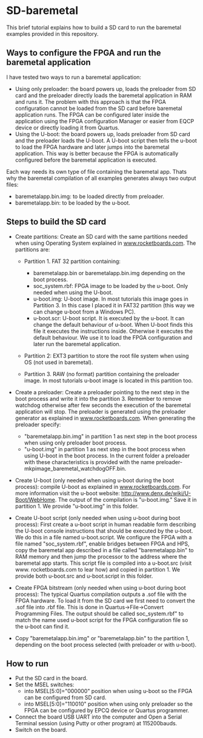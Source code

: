 SD-baremetal
=============

This brief tutorial explains how to build a SD card to run the baremetal examples provided in this repository.

Ways to configure the FPGA and run the baremetal application
------------------------------------------------------------
I have tested two ways to run a baremetal application:
* Using only preloader: the board powers up, loads the preloader from SD card and the preloader directly loads the baremetal application in RAM and runs it. The problem with this approach is that the FPGA configuration cannot be loaded from the SD card before baremetal application runs. The FPGA can be configured later inside the application using the FPGA configuration Manager or easier from EQCP device or directly loading it from Quartus.
* Using the U-boot: the board powers up, loads preloader from SD card and the preloader loads the U-boot. A U-boot script then tells the u-boot to load the FPGA hardware and later jumps into the baremetal application. This way is better because the FPGA is automatically configured before the baremetal application is executed.

Each way needs its own type of file containing the baremetal app. Thats why the baremetal compilation of all examples generates always two output files:
* baremetalapp.bin.img: to be loaded directly from preloader.
* baremetalapp.bin: to be loaded by the u-boot.

Steps to build the SD card
--------------------------
* Create partitions: Create an SD card with the same partitions needed when using Operating System explained in www.rocketboards.com. The partitions are:
	* Partition 1. FAT 32 partition containing:
		* baremetalapp.bin or baremetalapp.bin.img depending on the boot process.
		* soc_system.rbf: FPGA image to be loaded by the u-boot. Only needed when using the U-boot.
		* u-boot.img: U-boot image. In most tutorials this image goes in Partition 3. In this case I placed it in FAT32 partition (this way we can change u-boot from a Windows PC).
		* u-boot.scr: U-boot script. It is executed by the u-boot. It can change the default behaviour of u-boot. When U-boot finds this file it executes the instructions inside. Otherwise it executes the default behaviour. We use it to load the FPGA configuration and later run the baremetal application.
	
	* Partition 2: EXT3 partition to store the root file system when using OS (not used in baremetal).

	* Partition 3. RAW (no format) partition containing the preloader image. In most tutorials u-boot image is located in this partition too.

* Create a preloader: Create a preloader pointing to the next step in the boot process and write it into the partition 3. Remember to remove watchdog otherwise after few seconds the execution of the baremetal application will stop. The preloader is generated using the preloader generator as explained in www.rocketboards.com. When generating the preloader specify:
	*  "baremetalapp.bin.img" in partition 1 as next step in the boot process when using only preloader boot process.
	*  "u-boot.img" in partition 1 as next step in the boot process when using U-boot in the boot process. In the current folder a preloader with these characteristics is provided with the name preloader-mkpimage_baremetal_watchdogOFF.bin.

* Create U-boot (only needed when using u-boot during the boot process): compile U-boot as explained in www.rocketboards.com. For more information visit the u-boot website: http://www.denx.de/wiki/U-Boot/WebHome. The output of the compilation is "u-boot.img." Save it in partition 1. We provide "u-boot.img" in this folder.
* Create U-boot script (only needed when using u-boot during boot process): First create a u-boot script in human readable form describing the U-boot console instructions that should be executed by the u-boot. We do this in a file named u-boot.script. We configure the FPGA with a file named "soc_system.rbf", enable bridges between FPGA and HPS, copy the baremetal app described in a file called "baremetalapp.bin" to RAM memory and then jump the processor to the address where the baremetal app starts. This script file is compiled into a u-boot.src (visit www. rocketboards.com to lear how) and copied in partition 1. We provide both u-boot.src and u-boot.script in this folder.
* Create FPGA bitstream (only needed when using u-boot during boot process): The typical Quartus compilation outputs a .sof file with the FPGA hardware. To load it from the SD card we first need to convert the .sof file into .rbf file. This is done in Quartus->File->Convert Programming Files. The output should be called soc_system.rbf" to match the name used u-boot script for the FPGA configuration file so the u-boot can find it.
* Copy "baremetalapp.bin.img" or "baremetalapp.bin" to the partition 1, depending on the boot process selected (with preloader or with u-boot).

How to run
----------
* Put the SD card in the board.
* Set the MSEL switches:
	* into MSEL[5:0]="000000" position when using u-boot so the FPGA can be configured from SD card.
	* into MSEL[5:0]="110010" position when using only preloader so the FPGA can be configured by EPCQ device or Quartus programmer.
* Connect the board USB UART into the computer and Open a Serial Terminal session (using Putty or other program) at 115200bauds.
* Switch on the board.